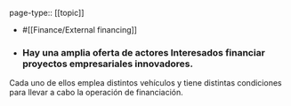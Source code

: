 page-type:: [[topic]]

- #[[Finance/External financing]]

- ### Hay una amplia oferta de actores Interesados financiar proyectos empresariales innovadores.

Cada uno de ellos emplea distintos vehículos y tiene distintas condiciones para llevar a cabo la operación de financiación.




